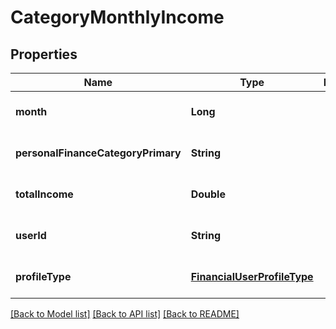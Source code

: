 # CategoryMonthlyIncome
## Properties

| Name | Type | Description | Notes |
|------------ | ------------- | ------------- | -------------|
| **month** | **Long** |  | [optional] [default to null] |
| **personalFinanceCategoryPrimary** | **String** |  | [optional] [default to null] |
| **totalIncome** | **Double** |  | [optional] [default to null] |
| **userId** | **String** |  | [optional] [default to null] |
| **profileType** | [**FinancialUserProfileType**](FinancialUserProfileType.md) |  | [optional] [default to null] |

[[Back to Model list]](../README.md#documentation-for-models) [[Back to API list]](../README.md#documentation-for-api-endpoints) [[Back to README]](../README.md)


